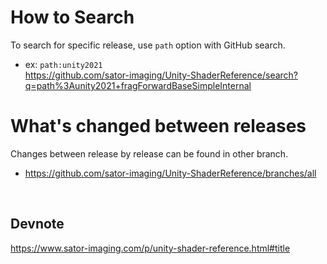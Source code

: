 # How to Search

To search for specific release, use `path` option with GitHub search.

- ex: `path:unity2021`  
  https://github.com/sator-imaging/Unity-ShaderReference/search?q=path%3Aunity2021+fragForwardBaseSimpleInternal



# What's changed between releases

Changes between release by release can be found in other branch.
- https://github.com/sator-imaging/Unity-ShaderReference/branches/all



&nbsp;
&nbsp;

## Devnote

https://www.sator-imaging.com/p/unity-shader-reference.html#title
